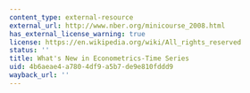 ```yaml
---
content_type: external-resource
external_url: http://www.nber.org/minicourse_2008.html
has_external_license_warning: true
license: https://en.wikipedia.org/wiki/All_rights_reserved
status: ''
title: What's New in Econometrics-Time Series
uid: 4b6aeae4-a780-4df9-a5b7-de9e810fddd9
wayback_url: ''
---
```

